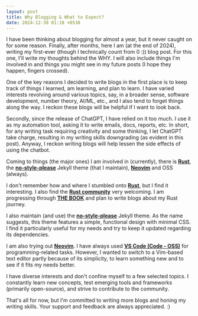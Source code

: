 ```yaml
---
layout: post
title: Why Blogging & What to Expect?
date: 2024-12-30 01:18 +0530
---
```

I have been thinking about blogging for almost a year, but it never caught on for some reason. Finally, after months, here I am (at the end of 2024), writing my first-ever (though I technically count from 0 :)) blog post. For this one, I'll write my thoughts behind the WHY. I will also include things I'm involved in and things you might see in my future posts (I hope they happen, fingers crossed).

One of the key reasons I decided to write blogs in the first place is to keep track of things I learned, am learning, and plan to learn. I have varied interests revolving around various topics, say, in a broader sense, software development, number theory, AI/ML, etc., and I also tend to forget things along the way. I reckon these blogs will be helpful if I want to look back.

Secondly, since the release of ChatGPT, I have relied on it too much. I use it as my automation tool, asking it to write emails, docs, reports, etc. In short, for any writing task requiring creativity and some thinking, I let ChatGPT take charge, resulting in my writing skills downgrading (as evident in this post). Anyway, I reckon writing blogs will help lessen the side effects of using the chatbot.

Coming to things (the major ones) I am involved in (currently), there is [**Rust**](https://www.rust-lang.org/), the [**no-style-please**](https://github.com/riggraz/no-style-please) Jekyll theme (that I maintain), [**Neovim**](https://neovim.io/) and OSS (always).

I don't remember how and where I stumbled onto [**Rust**](https://www.rust-lang.org/), but I find it interesting. I also find the [**Rust community**](https://github.com/rust-lang) very welcoming. I am progressing through [**THE BOOK**](https://doc.rust-lang.org/stable/book/) and plan to write blogs about my Rust journey.

I also maintain (and use) the [**no-style-please**](https://github.com/riggraz/no-style-please) Jekyll theme. As the name suggests, this theme features a simple, functional design with minimal CSS. I find it particularly useful for my needs and try to keep it updated regarding its dependencies.

I am also trying out [**Neovim**](https://neovim.io/). I have always used [**VS Code (Code - OSS)**](https://code.visualstudio.com/) for programming-related tasks. However, I wanted to switch to a Vim-based text editor partly because of its simplicity, to learn something new and to see if it fits my needs better.

I have diverse interests and don't confine myself to a few selected topics. I constantly learn new concepts, test emerging tools and frameworks (primarily open-source), and strive to contribute to the community.

That's all for now, but I'm committed to writing more blogs and honing my writing skills. Your support and feedback are always appreciated. :)

<meta name="fediverse:creator" content="@tanvincible@fosstodon.org">